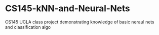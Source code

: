 # CS145-kNN-and-Neural-Nets

CS145 UCLA class project demonstrating knowledge of basic neraul nets and classification algo
